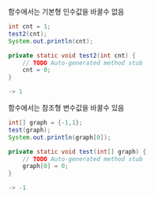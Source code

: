 함수에서는 기본형 인수값을 바꿀수 없음 

```java
int cnt = 1;
test2(cnt);
System.out.println(cnt);

private static void test2(int cnt) {
    // TODO Auto-generated method stub
    cnt = 0;
}

-> 1
```



함수에서는 참조형 변수값을 바꿀수 있음 

```java
int[] graph = {-1,1};
test(graph);
System.out.println(graph[0]);

private static void test(int[] graph) {
    // TODO Auto-generated method stub
    graph[0] = 0;
}

-> -1
```

